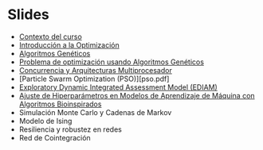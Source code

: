 # Slides

* [Contexto del curso](0_contexto.pdf)
* [Introducción a la Optimización](intro_optimizacion.pdf)
* [Algoritmos Genéticos](algo_geneticos.pdf)
* [Problema de optimización usando Algoritmos Genéticos](prob_opt_algo_gen.pdf)
* [Concurrencia y Arquitecturas Multiprocesador](concurrencia.pdf)
* [Particle Swarm Optimization (PSO)][pso.pdf]
* [Exploratory Dynamic Integrated Assessment Model (EDIAM)](ediam_slides.pdf)
* [Ajuste de Hiperparámetros en Modelos de Aprendizaje de Máquina con Algoritmos Bioinspirados](hiper_tuning.pdf)
* Simulación Monte Carlo y Cadenas de Markov
* Modelo de Ising
* Resiliencia y robustez en redes
* Red de Cointegración